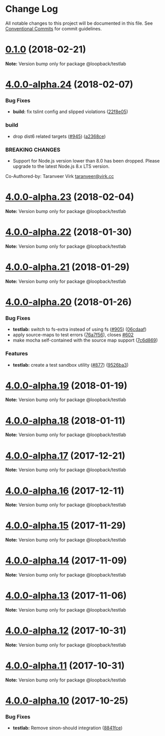 # Change Log

All notable changes to this project will be documented in this file.
See [Conventional Commits](https://conventionalcommits.org) for commit guidelines.

<a name="0.1.0"></a>
# [0.1.0](https://github.com/strongloop/loopback-next/compare/@loopback/testlab@4.0.0-alpha.24...@loopback/testlab@0.1.0) (2018-02-21)




**Note:** Version bump only for package @loopback/testlab

<a name="4.0.0-alpha.24"></a>
# [4.0.0-alpha.24](https://github.com/strongloop/loopback-next/compare/@loopback/testlab@4.0.0-alpha.23...@loopback/testlab@4.0.0-alpha.24) (2018-02-07)


### Bug Fixes

* **build:** fix tslint config and slipped violations ([22f8e05](https://github.com/strongloop/loopback-next/commit/22f8e05))


### build

* drop dist6 related targets ([#945](https://github.com/strongloop/loopback-next/issues/945)) ([a2368ce](https://github.com/strongloop/loopback-next/commit/a2368ce))


### BREAKING CHANGES

* Support for Node.js version lower than 8.0 has been dropped.
Please upgrade to the latest Node.js 8.x LTS version.

Co-Authored-by: Taranveer Virk <taranveer@virk.cc>




<a name="4.0.0-alpha.23"></a>
# [4.0.0-alpha.23](https://github.com/strongloop/loopback-next/compare/@loopback/testlab@4.0.0-alpha.22...@loopback/testlab@4.0.0-alpha.23) (2018-02-04)




**Note:** Version bump only for package @loopback/testlab

<a name="4.0.0-alpha.22"></a>
# [4.0.0-alpha.22](https://github.com/strongloop/loopback-next/compare/@loopback/testlab@4.0.0-alpha.21...@loopback/testlab@4.0.0-alpha.22) (2018-01-30)




**Note:** Version bump only for package @loopback/testlab

<a name="4.0.0-alpha.21"></a>
# [4.0.0-alpha.21](https://github.com/strongloop/loopback-next/compare/@loopback/testlab@4.0.0-alpha.20...@loopback/testlab@4.0.0-alpha.21) (2018-01-29)




**Note:** Version bump only for package @loopback/testlab

<a name="4.0.0-alpha.20"></a>
# [4.0.0-alpha.20](https://github.com/strongloop/loopback-next/compare/@loopback/testlab@4.0.0-alpha.19...@loopback/testlab@4.0.0-alpha.20) (2018-01-26)


### Bug Fixes

* **testlab:** switch to fs-extra instead of using fs ([#905](https://github.com/strongloop/loopback-next/issues/905)) ([06cdaaf](https://github.com/strongloop/loopback-next/commit/06cdaaf))
* apply source-maps to test errors ([76a7f56](https://github.com/strongloop/loopback-next/commit/76a7f56)), closes [#602](https://github.com/strongloop/loopback-next/issues/602)
* make mocha self-contained with the source map support ([7c6d869](https://github.com/strongloop/loopback-next/commit/7c6d869))


### Features

* **testlab:** create a test sandbox utility ([#877](https://github.com/strongloop/loopback-next/issues/877)) ([9526ba3](https://github.com/strongloop/loopback-next/commit/9526ba3))




<a name="4.0.0-alpha.19"></a>
# [4.0.0-alpha.19](https://github.com/strongloop/loopback-next/compare/@loopback/testlab@4.0.0-alpha.18...@loopback/testlab@4.0.0-alpha.19) (2018-01-19)




**Note:** Version bump only for package @loopback/testlab

<a name="4.0.0-alpha.18"></a>
# [4.0.0-alpha.18](https://github.com/strongloop/loopback-next/compare/@loopback/testlab@4.0.0-alpha.17...@loopback/testlab@4.0.0-alpha.18) (2018-01-11)




**Note:** Version bump only for package @loopback/testlab

<a name="4.0.0-alpha.17"></a>
# [4.0.0-alpha.17](https://github.com/strongloop/loopback-next/compare/@loopback/testlab@4.0.0-alpha.16...@loopback/testlab@4.0.0-alpha.17) (2017-12-21)




**Note:** Version bump only for package @loopback/testlab

<a name="4.0.0-alpha.16"></a>
# [4.0.0-alpha.16](https://github.com/strongloop/loopback-next/compare/@loopback/testlab@4.0.0-alpha.15...@loopback/testlab@4.0.0-alpha.16) (2017-12-11)




**Note:** Version bump only for package @loopback/testlab

<a name="4.0.0-alpha.15"></a>
# [4.0.0-alpha.15](https://github.com/strongloop/loopback-next/compare/@loopback/testlab@4.0.0-alpha.14...@loopback/testlab@4.0.0-alpha.15) (2017-11-29)




**Note:** Version bump only for package @loopback/testlab

<a name="4.0.0-alpha.14"></a>
# [4.0.0-alpha.14](https://github.com/strongloop/loopback-next/compare/@loopback/testlab@4.0.0-alpha.13...@loopback/testlab@4.0.0-alpha.14) (2017-11-09)




**Note:** Version bump only for package @loopback/testlab

<a name="4.0.0-alpha.13"></a>
# [4.0.0-alpha.13](https://github.com/strongloop/loopback-next/compare/@loopback/testlab@4.0.0-alpha.12...@loopback/testlab@4.0.0-alpha.13) (2017-11-06)




**Note:** Version bump only for package @loopback/testlab

<a name="4.0.0-alpha.12"></a>
# [4.0.0-alpha.12](https://github.com/strongloop/loopback-next/compare/@loopback/testlab@4.0.0-alpha.11...@loopback/testlab@4.0.0-alpha.12) (2017-10-31)




**Note:** Version bump only for package @loopback/testlab

<a name="4.0.0-alpha.11"></a>
# [4.0.0-alpha.11](https://github.com/strongloop/loopback-next/compare/@loopback/testlab@4.0.0-alpha.10...@loopback/testlab@4.0.0-alpha.11) (2017-10-31)




**Note:** Version bump only for package @loopback/testlab

<a name="4.0.0-alpha.10"></a>
# [4.0.0-alpha.10](https://github.com/strongloop/loopback-next/compare/@loopback/testlab@4.0.0-alpha.7...@loopback/testlab@4.0.0-alpha.10) (2017-10-25)


### Bug Fixes

* **testlab:** Remove sinon-should integration ([8841fce](https://github.com/strongloop/loopback-next/commit/8841fce))
